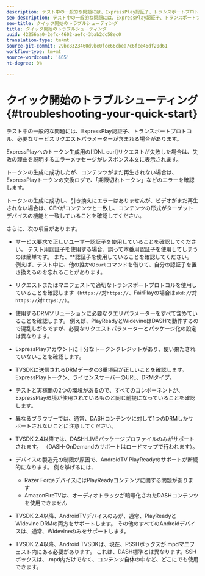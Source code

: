 ```yaml
---
description: テスト中の一般的な問題には、ExpressPlay認証子、トランスポートプロトコル、必要なサービスリクエストパラメーターが含まれる場合があります。
seo-description: テスト中の一般的な問題には、ExpressPlay認証子、トランスポートプロトコル、必要なサービスリクエストパラメーターが含まれる場合があります。
seo-title: クイック開始のトラブルシューティング
title: クイック開始のトラブルシューティング
uuid: 42256aa0-2efc-4602-aefc-3bab2dc58ec0
translation-type: tm+mt
source-git-commit: 29bc8323460d9be0fce66cbea7c6fce46df20d61
workflow-type: tm+mt
source-wordcount: '465'
ht-degree: 0%

---
```



# クイック開始のトラブルシューティング{#troubleshooting-your-quick-start}

テスト中の一般的な問題には、ExpressPlay認証子、トランスポートプロトコル、必要なサービスリクエストパラメーターが含まれる場合があります。

ExpressPlayへのトークン生成用の[!DNL curl]リクエストが失敗した場合は、失敗の理由を説明するエラーメッセージがレスポンス本文に表示されます。

トークンの生成に成功したが、コンテンツがまだ再生されない場合は、ExpressPlayトークンの交換ログで、「期限切れトークン」などのエラーを確認します。

トークンの生成に成功し、引き換えにエラーはありませんが、ビデオがまだ再生されない場合は、CEKがコンテンツと一致し、コンテンツの形式がターゲットデバイスの機能と一致していることを確認してください。

さらに、次の項目があります。

* サービス要求で正しいユーザー認証子を使用していることを確認してください。 テスト用認証子を使用する場合、誤って本番用認証子を使用してしまうのは簡単です。 また、**&#x200B;認証子を使用していることを確認してください。 例えば、テスト中に、他の誰かの`curl`コマンドを借りて、自分の認証子を置き換えるのを忘れることがあります。

* リクエストまたはマニフェストで適切なトランスポートプロトコルを使用していることを確認します（`https://`対`https://`、FairPlayの場合は`skd://`対`https://`対`https://`）。

* 使用するDRMソリューションに必要なクエリパラメーターをすべて含めていることを確認します。 例えば、PlayReadyとWidevineはDASHで動作するので混乱しがちですが、必要なリクエストパラメーターとパッケージ化の設定は異なります。
* ExpressPlayアカウントに十分なトークンクレジットがあり、使い果たされていないことを確認します。
* TVSDKに送信されるDRMデータの3重項目が正しいことを確認します。ExpressPlayトークン、ライセンスサーバーのURL、DRMタイプ。
* テストと実稼働の2つの環境があるので、すべてのコンポーネントが、ExpressPlay環境が使用されているものと同じ前提になっていることを確認します。
* 異なるブラウザーでは、通常、DASHコンテンツに対して1つのDRMしかサポートされないことに注意してください。
* TVSDK 2.4以降では、DASH-LIVEパッケージプロファイルのみがサポートされます。 （DASH-OnDemandのサポートはロードマップで行われます）。
* デバイスの製造元の制限が原因で、AndroidTV PlayReadyのサポートが断続的になります。 例を挙げるには、

   * Razer ForgeデバイスにはPlayReadyコンテンツに関する問題があります
   * AmazonFireTVは、オーディオトラックが暗号化されたDASHコンテンツを使用できません

* TVSDK 2.4以降、AndroidTVデバイスのみが、通常、PlayReadyとWidevine DRMの両方をサポートします。 その他のすべてのAndroidデバイスは、通常、Widevineのみをサポートします。
* TVSDK 2.4以降、Android TVSDKは、現在、PSSHボックスが.mpdマニフェスト内にある必要があります。 これは、DASH標準とは異なります。SSHボックスは、.mpd内だけでなく、コンテンツ自体の中など、どこにでも使用できます。

